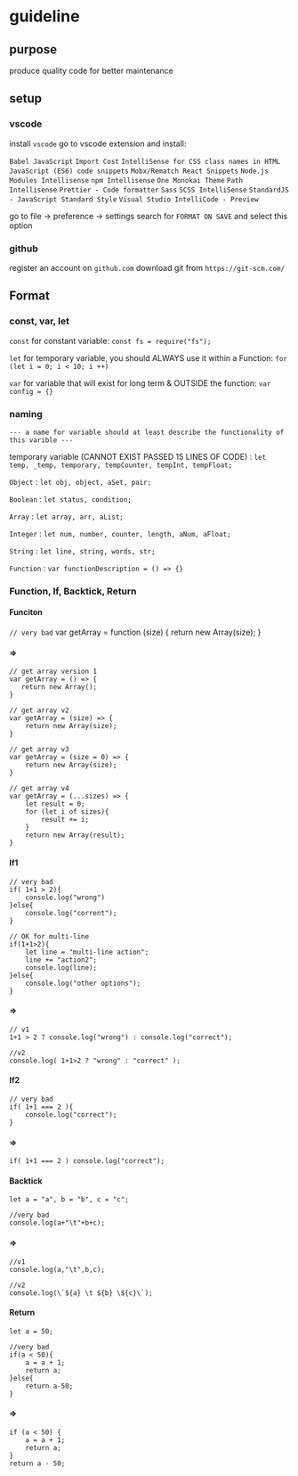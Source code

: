 # guideline

## purpose

produce quality code for better maintenance

## setup

### vscode

install `vscode`
go to vscode extension and install:

`Babel JavaScript`
`Import Cost`
`IntelliSense for CSS class names in HTML`
`JavaScript (ES6) code snippets`
`Mobx/Rematch React Snippets`
`Node.js Modules Intellisense`
`npm Intellisense`
`One Monokai Theme`
`Path Intellisense`
`Prettier - Code formatter`
`Sass`
`SCSS IntelliSense`
`StandardJS - JavaScript Standard Style`
`Visual Studio IntelliCode - Preview`

go to file -> preference -> settings
search for `FORMAT ON SAVE` and select this option

### github

register an account on `github.com`
download git from `https://git-scm.com/`

## Format

### const, var, let

`const` for constant variable:
`const fs = require("fs");`

`let` for temporary variable, you should ALWAYS use it within a Function:
`for (let i = 0; i < 10; i ++)`

`var` for variable that will exist for long term & OUTSIDE the function:
`var config = {}`

### naming

`--- a name for variable should at least describe the functionality of this varible ---`

temporary variable (CANNOT EXIST PASSED 15 LINES OF CODE) : `let temp, _temp, temporary, tempCounter, tempInt, tempFloat;`

`Object` : `let obj, object, aSet, pair;`

`Boolean` : `let status, condition;`

`Array` : `let array, arr, aList;`

`Integer` : `let num, number, counter, length, aNum, aFloat;`

`String` : `let line, string, words, str;`

`Function` : `var functionDescription = () => {}`

### Function, If, Backtick, Return

#### Funciton

`// very bad`
var getArray = function (size) { return new Array(size); }

#### =>

    // get array version 1
    var getArray = () => {
       return new Array();
    }

    // get array v2
    var getArray = (size) => {
        return new Array(size);
    }

    // get array v3
    var getArray = (size = 0) => {
        return new Array(size);
    }

    // get array v4
    var getArray = (...sizes) => {
        let result = 0;
        for (let i of sizes){
            result += i;
        }
        return new Array(result);
    }

#### If1

    // very bad
    if( 1+1 > 2){
        console.log("wrong")
    }else{
        console.log("corrent");
    }

    // OK for multi-line
    if(1+1>2){
        let line = "multi-line action";
        line += "action2";
        console.log(line);
    }else{
        console.log("other options");
    }

#### =>

    // v1
    1+1 > 2 ? console.log("wrong") : console.log("correct");

    //v2
    console.log( 1+1>2 ? "wrong" : "correct" );

#### If2

    // very bad
    if( 1+1 === 2 ){
        console.log("correct");
    }

#### =>

    if( 1+1 === 2 ) console.log("correct");

#### Backtick

    let a = "a", b = "b", c = "c";

    //very bad
    console.log(a+"\t"+b+c);

#### =>

    //v1
    console.log(a,"\t",b,c);

    //v2
    console.log(\`${a} \t ${b} \${c}\`);

#### Return

    let a = 50;

    //very bad
    if(a < 50){
        a = a + 1;
        return a;
    }else{
        return a-50;
    }

#### =>

    if (a < 50) {
        a = a + 1;
        return a;
    }
    return a - 50;

